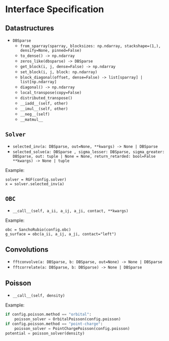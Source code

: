 # Interface Specification

## Datastructures
- `DBSparse`
	- `from_sparray(sparray, blocksizes: np.ndarray, stackshape=(1,), densify=None, pinned=False)`
	- `to_dense() -> np.ndarray`
	- `zeros_like(dbsparse) -> DBSparse`
	- `get_block(i, j, dense=False) -> np.ndarray`
	- `set_block(i, j, block: np.ndarray)`
	- `block_diagonal(offset, dense=False) -> list[sparray] | list[np.ndarray]`
	- `diagonal() -> np.ndarray`
	- `local_transpose(copy=False)`
	- `distributed_transpose()`
	- `__iadd__(self, other)`
	- `__imul__(self, other)`
	- `__neg__(self)`
	- `__matmul__`


## `Solver`
- `selected_inv(a: DBSparse, out=None, **kwargs) -> None | DBSparse`
- `selected_solve(a: DBSparse , sigma_lesser: DBSparse, sigma_greater: DBSparse, out: tuple | None = None, return_retarded: bool=False  **kwargs) -> None | tuple`

Example:
```
solver = RGF(config.solver)
x = solver.selected_inv(a)
```

## `OBC`
- `__call__(self, a_ii, a_ij, a_ji, contact, **kwargs)`

Example:
```
obc = SanchoRubio(config.obc)
g_surface = obc(a_ii, a_ij, a_ji, contact="left")
```

## Convolutions
- `fftconvolve(a: DBSparse, b: DBSparse, out=None) -> None | DBSparse`
- `fftcorrelate(a: DBSparse, b: DBSparse) -> None | DBSparse`


## Poisson
- `__call__(self, density)`

Example:
```python
if config.poisson.method == "orbital":
	poisson_solver = OrbitalPoisson(config.poisson)
if config.poisson.method == "point-charge":
	poisson_solver = PointChargePoisson(config.poisson)
potential = poisson_solver(density)
```
